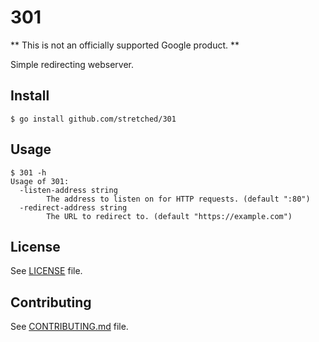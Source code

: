 # 301

** This is not an officially supported Google product. **

Simple redirecting webserver.

## Install

```console
$ go install github.com/stretched/301
```

## Usage
```console
$ 301 -h
Usage of 301:
  -listen-address string
        The address to listen on for HTTP requests. (default ":80")
  -redirect-address string
        The URL to redirect to. (default "https://example.com")
```

## License

See [LICENSE](./LICENSE) file.

## Contributing

See [CONTRIBUTING.md](./CONTRIBUTING.md) file.
